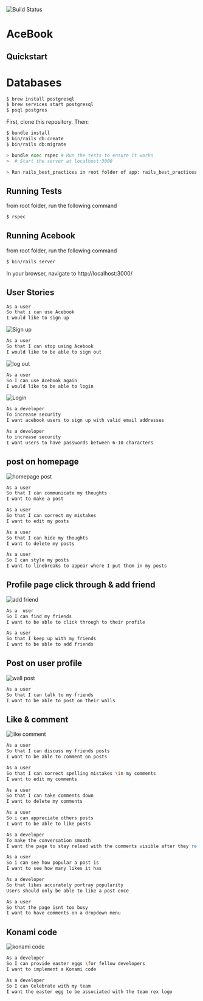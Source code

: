 ![Build Status](https://api.travis-ci.com/samcolson4/acebook-team-rex.svg?branch=master) 
# AceBook


## Quickstart
# Databases
```bash
$ brew install postgresql
$ brew services start postgresql
$ psql postgres
```

First, clone this repository. Then:

```bash
$ bundle install
$ bin/rails db:create
$ bin/rails db:migrate

> bundle exec rspec # Run the tests to ensure it works
>  # Start the server at localhost:3000

> Run rails_best_practices in root folder of app: rails_best_practices . -c config/rails_best_practices.yml  
```



## Running Tests
from root folder, run the following command
```bash
$ rspec 
```
## Running Acebook
from root folder, run the following command
```bash
$ bin/rails server
```
In your browser, navigate to http://localhost:3000/ 

## User Stories

```bash
As a user
So that i can use Acebook
I would like to sign up
```

![Sign up](https://i.imgur.com/rM9y0g7.gif)
```bash
As a user
So that I can stop using Acebook
I would like to be able to sign out
```
![log out](https://imgur.com/uYtjhUD.gif)
```bash
As a user
So I can use Acebook again
I would like to be able to login
```
![Login](https://imgur.com/0SrD34w.gif)
```bash
As a developer
To increase security
I want acebook users to sign up with valid email addresses 
```
```bash
As a developer
to increase security
I want users to have passwords between 6-10 characters
```
## post on homepage
![homepage post](https://imgur.com/dlj0wgd.gif)
```bash
As a user
So that I can communicate my thoughts
I want to make a post
```

```bash
As a user
So that I can correct my mistakes
I want to edit my posts
```

```bash
As a user
So that I can hide my thoughts
I want to delete my posts
```

```bash
As a user
So I can style my posts
I want to linebreaks to appear where I put them in my posts

```
## Profile page click through & add friend
![add friend](https://imgur.com/cW2WTmu.gif)


```bash
As a  user
So I can find my friends
I want to be able to click through to their profile
```

```bash
As a user
So that I keep up with my friends
I want to be able to add friends
```

## Post on user profile
![wall post](https://imgur.com/sBrKzEe.gif)


```bash
As a user
So that I can talk to my friends
I want to be able to post on their walls 
```

## Like & comment
![like comment](https://imgur.com/GaBIGeP.gif)
```bash
As a user
So that I can discuss my friends posts
I want to be able to comment on posts
```

```bash
As a user
So that I can correct spelling mistakes \in my comments
I want to edit my comments
```

```bash
As a user
So that I can take comments down
I want to delete my comments
```

```bash
As a user
So i can appreciate others posts
I want to be able to like posts
```

```bash
As a developer
To make the conversation smooth
I want the page to stay reload with the comments visible after they're posted 
```

```bash
As a user
So i can see how popular a post is
I want to see how many likes it has
```

```bash
As a developer
So that likes accurately portray popularity
Users should only be able to like a post once
```

```bash
As a user
So that the page isnt too busy
I want to have comments on a dropdown menu
```
## Konami code
![konami code](https://imgur.com/8N8Tz7R.gif)
```bash
As a developer
So I can provide easter eggs \for fellow developers
I want to implement a Konami code 
```

```bash
As a developer
So I can Celebrate with my team
I want the easter egg to be associated with the team rex logo
```





